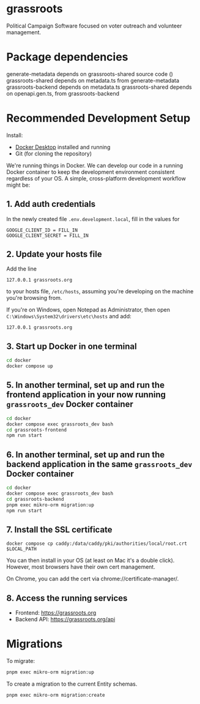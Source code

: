 # grassroots

Political Campaign Software focused on voter outreach and volunteer
management.

# Package dependencies

generate-metadata depends on grassroots-shared source code ()
grassroots-shared depends on metadata.ts from generate-metadata
grassroots-backend depends on metadata.ts
grassroots-shared depends on openapi.gen.ts, from grassroots-backend

# Recommended Development Setup

Install:

- [Docker Desktop](https://www.docker.com/products/docker-desktop/) installed and running
- Git (for cloning the repository)

We're running things in Docker. We can develop our code in a running
Docker container to keep the development environment consistent
regardless of your OS. A simple, cross-platform development workflow
might be:

## 1. Add auth credentials

In the newly created file `.env.development.local`, fill in the values for

```
GOOGLE_CLIENT_ID = FILL_IN
GOOGLE_CLIENT_SECRET = FILL_IN
```

## 2. Update your hosts file

Add the line

```
127.0.0.1 grassroots.org
```

to your hosts file, `/etc/hosts`, assuming you're developing on the machine you're browsing from.

If you're on Windows, open Notepad as Administrator, then open
`C:\Windows\System32\drivers\etc\hosts` and add:

```
127.0.0.1 grassroots.org
```

## 3. Start up Docker in one terminal

```sh
cd docker
docker compose up
```

## 5. In another terminal, set up and run the frontend application in your now running `grassroots_dev` Docker container

```sh
cd docker
docker compose exec grassroots_dev bash
cd grassroots-frontend
npm run start
```

## 6. In another terminal, set up and run the backend application in the same `grassroots_dev` Docker container

```sh
cd docker
docker compose exec grassroots_dev bash
cd grassroots-backend
pnpm exec mikro-orm migration:up
npm run start
```

## 7. Install the SSL certificate

`docker compose cp caddy:/data/caddy/pki/authorities/local/root.crt $LOCAL_PATH`

You can then install in your OS (at least on Mac it's a double click).
However, most browsers have their own cert management.

On Chrome, you can add the cert via chrome://certificate-manager/.

## 8. Access the running services

- Frontend: https://grassroots.org
- Backend API: https://grassroots.org/api

# Migrations

To migrate:

```sh
pnpm exec mikro-orm migration:up
```

To create a migration to the current Entity schemas.

```sh
pnpm exec mikro-orm migration:create
```

